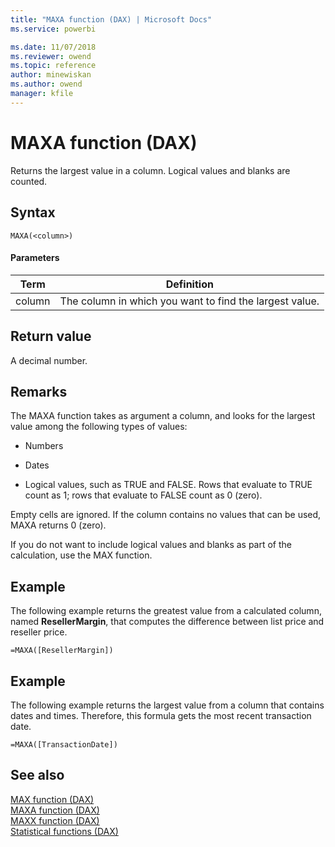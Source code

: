 ```yaml
---
title: "MAXA function (DAX) | Microsoft Docs"
ms.service: powerbi 

ms.date: 11/07/2018
ms.reviewer: owend
ms.topic: reference
author: minewiskan
ms.author: owend
manager: kfile
---
```

# MAXA function (DAX)
Returns the largest value in a column. Logical values and blanks are counted.  
  
## Syntax  
  
```dax
MAXA(<column>)  
```
  
#### Parameters  
  
|Term|Definition|  
|--------|--------------|  
|column|The column in which you want to find the largest value.|  
  
## Return value  
A decimal number.  
  
## Remarks  
The MAXA function takes as argument a column, and looks for the largest value among the following types of values:  
  
-   Numbers  
  
-   Dates  
  
-   Logical values, such as TRUE and FALSE. Rows that evaluate to TRUE count as 1; rows that evaluate to FALSE count as 0 (zero).  
  
Empty cells are ignored. If the column contains no values that can be used, MAXA returns 0 (zero).  
  
If you do not want to include logical values and blanks as part of the calculation, use the MAX function.  
  
## Example  
The following example returns the greatest value from a calculated column, named **ResellerMargin**, that computes the difference between list price and reseller price.  
  
```dax
=MAXA([ResellerMargin])  
```
  
## Example  
The following example returns the largest value from a column that contains dates and times. Therefore, this formula gets the most recent transaction date.  
  
```dax
=MAXA([TransactionDate])  
```
  
## See also  
[MAX function &#40;DAX&#41;](max-function-dax.md)  
[MAXA function &#40;DAX&#41;](maxa-function-dax.md)  
[MAXX function &#40;DAX&#41;](maxx-function-dax.md)  
[Statistical functions &#40;DAX&#41;](statistical-functions-dax.md)  
  
